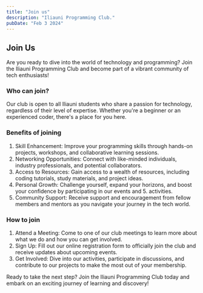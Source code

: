 ```yaml
---
title: "Join us"
description: "Iliauni Programming Club."
pubDate: "Feb 3 2024"
---
```


## Join Us

Are you ready to dive into the world of technology and programming? Join the Iliauni Programming Club and become part of a vibrant community of tech enthusiasts!

### Who can join?

Our club is open to all Iliauni students who share a passion for technology, regardless of their level of expertise. Whether you're a beginner or an experienced coder, there's a place for you here.

### Benefits of joining

1. Skill Enhancement: Improve your programming skills through hands-on projects, workshops, and collaborative learning sessions.
2. Networking Opportunities: Connect with like-minded individuals, industry professionals, and potential collaborators.
3. Access to Resources: Gain access to a wealth of resources, including coding tutorials, study materials, and project ideas.
4. Personal Growth: Challenge yourself, expand your horizons, and boost your confidence by participating in our events and 5. activities.
5. Community Support: Receive support and encouragement from fellow members and mentors as you navigate your journey in the tech world.

### How to join

1. Attend a Meeting: Come to one of our club meetings to learn more about what we do and how you can get involved.
2. Sign Up: Fill out our online registration form to officially join the club and receive updates about upcoming events.
3. Get Involved: Dive into our activities, participate in discussions, and contribute to our projects to make the most out of your membership.

Ready to take the next step? Join the Iliauni Programming Club today and embark on an exciting journey of learning and discovery!
